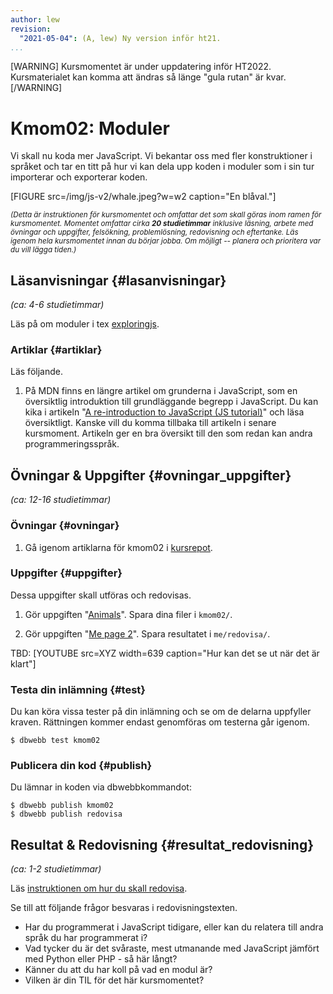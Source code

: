 ```yaml
---
author: lew
revision:
  "2021-05-04": (A, lew) Ny version inför ht21.
...
```


[WARNING]
Kursmomentet är under uppdatering inför HT2022. Kursmaterialet kan komma att ändras så länge "gula rutan" är kvar.
[/WARNING]

# Kmom02: Moduler

Vi skall nu koda mer JavaScript. Vi bekantar oss med fler konstruktioner i språket och tar en titt på hur vi kan dela upp koden i moduler som i sin tur importerar och exporterar koden.

<!--more-->

[FIGURE src=/img/js-v2/whale.jpeg?w=w2 caption="En blåval."]

<small><i>(Detta är instruktionen för kursmomentet och omfattar det som skall göras inom ramen för kursmomentet. Momentet omfattar cirka **20 studietimmar** inklusive läsning, arbete med övningar och uppgifter, felsökning, problemlösning, redovisning och eftertanke. Läs igenom hela kursmomentet innan du börjar jobba. Om möjligt -- planera och prioritera var du vill lägga tiden.)</i></small>

## Läsanvisningar {#lasanvisningar}

_(ca: 4-6 studietimmar)_

Läs på om moduler i tex [exploringjs](https://exploringjs.com/impatient-js/ch_modules.html).

### Artiklar {#artiklar}

Läs följande.

1. På MDN finns en längre artikel om grunderna i JavaScript, som en översiktlig introduktion till grundläggande begrepp i JavaScript. Du kan kika i artikeln "[A re-introduction to JavaScript (JS tutorial)](https://developer.mozilla.org/en-US/docs/Web/JavaScript/A_re-introduction_to_JavaScript)" och läsa översiktligt. Kanske vill du komma tillbaka till artikeln i senare kursmoment. Artikeln ger en bra översikt till den som redan kan andra programmeringsspråk.

<!-- ###Video  {#video}

Titta på följande: -->

<!-- 1. Videoserien [Lär dig JavaScript](https://www.youtube.com/playlist?list=PLKtP9l5q3ce_YXUQlr5aAzJ406vSsmeMT) är tätt kopplat till kursmaterialet. Kika igenom serien under kursens gång. -->

## Övningar & Uppgifter {#ovningar_uppgifter}

_(ca: 12-16 studietimmar)_

### Övningar {#ovningar}

1. Gå igenom artiklarna för kmom02 i [kursrepot](https://github.com/dbwebb-se/js-v2/tree/master/articles/kmom02).

### Uppgifter {#uppgifter}

Dessa uppgifter skall utföras och redovisas.

1. Gör uppgiften "[Animals](https://github.com/dbwebb-se/js-v2/blob/master/assignments/kmom02/01_animals.md)". Spara dina filer i `kmom02/`.

1. Gör uppgiften "[Me page 2](https://github.com/dbwebb-se/js-v2/blob/master/assignments/kmom02/02_mepage2.md)". Spara resultatet i `me/redovisa/`.

TBD: [YOUTUBE src=XYZ width=639 caption="Hur kan det se ut när det är klart"]

### Testa din inlämning {#test}

Du kan köra vissa tester på din inlämning och se om de delarna uppfyller kraven. Rättningen kommer endast genomföras om testerna går igenom.

```console
$ dbwebb test kmom02
```

### Publicera din kod {#publish}

Du lämnar in koden via dbwebbkommandot:

```console
$ dbwebb publish kmom02
$ dbwebb publish redovisa
```

## Resultat & Redovisning {#resultat_redovisning}

_(ca: 1-2 studietimmar)_

Läs [instruktionen om hur du skall redovisa](./../redovisa).

Se till att följande frågor besvaras i redovisningstexten.

- Har du programmerat i JavaScript tidigare, eller kan du relatera till andra språk du har programmerat i?
- Vad tycker du är det svåraste, mest utmanande med JavaScript jämfört med Python eller PHP - så här långt?
- Känner du att du har koll på vad en modul är?
- Vilken är din TIL för det här kursmomentet?
